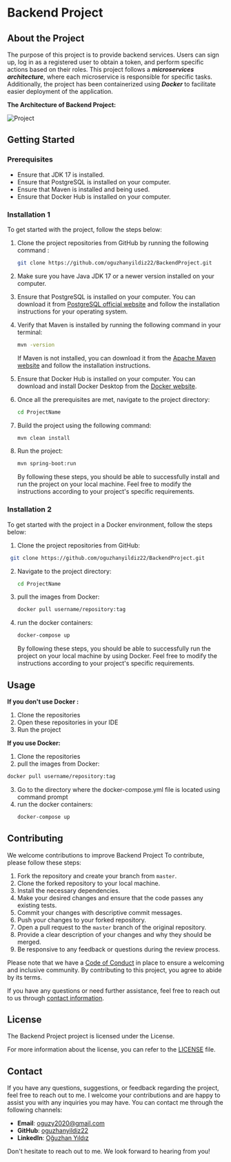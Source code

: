 # Backend Project

## About the Project

The purpose of this project is to provide backend services. Users can sign up, log in as a registered user to obtain a token, and perform specific actions based on their roles. This project follows a **_microservices architecture_**, where each microservice is responsible for specific tasks. Additionally, the project has been containerized using **_Docker_** to facilitate easier deployment of the application.

**The Architecture of Backend Project:**

![Project](https://github.com/oguzhanyildiz22/BackendProject/assets/110741518/92d624a6-6b81-4d26-a3e9-b335985abf01)


## Getting Started

### Prerequisites
* Ensure that JDK 17 is installed. 
* Ensure that PostgreSQL is installed on your computer.
* Ensure that Maven is installed and being used.
* Ensure that Docker Hub is installed on your computer.

### Installation 1
To get started with the project, follow the steps below: 

1. Clone the project repositories from GitHub by running the following command : 
   ```sh
   git clone https://github.com/oguzhanyildiz22/BackendProject.git 
   ```
2. Make sure you have Java JDK 17 or a newer version installed on your computer.
 
3. Ensure that PostgreSQL is installed on your computer. You can download it from [PostgreSQL official website](https://www.postgresql.org/) and follow the installation instructions for your operating system.  

4. Verify that Maven is installed by running the following command in your terminal: 
   ```sh
   mvn -version
   ```
   If Maven is not installed, you can download it from the [Apache Maven website](https://maven.apache.org/) and follow the installation instructions.

5. Ensure that Docker Hub is installed on your computer. You can download and install Docker Desktop from the [Docker website](https://www.docker.com/products/docker-desktop). 

6. Once all the prerequisites are met, navigate to the project directory: 
   ```sh
   cd ProjectName
   ```
7. Build the project using the following command: 
   ```sh
   mvn clean install
   ```
8. Run the project: 
    ```sh
   mvn spring-boot:run
   ```
   By following these steps, you should be able to successfully install and run the project on your local machine. Feel free to modify the instructions according to your project's specific requirements.

### Installation 2
To get started with the project in a Docker environment, follow the steps below:

1. Clone the project repositories from GitHub: 
  ```sh
   git clone https://github.com/oguzhanyildiz22/BackendProject.git 
   ```
2. Navigate to the project directory: 
   ```sh
   cd ProjectName
   ```
3. pull the images from Docker: 
   ```sh
   docker pull username/repository:tag
   ```
4. run the docker containers: 
   ```sh
   docker-compose up
   ```
   By following these steps, you should be able to successfully run the project on your local machine by using Docker. Feel free to modify the instructions according to your project's specific requirements.
 
 ## Usage
  
  **If you don't use Docker :** 
  
  1. Clone the repositories 
  2. Open these repositories in your IDE
  3. Run the project
  
  **If you use Docker:**
  
  1. Clone the repositories
  2. pull the images from Docker:  
   ```sh
   docker pull username/repository:tag
   ```
  3. Go to the directory where the docker-compose.yml file is located using command prompt
  4. run the docker containers: 
     ```sh
     docker-compose up
     ```
## Contributing

 We welcome contributions to improve Backend Project To contribute, please follow these steps:

 1. Fork the repository and create your branch from `master`.
 2. Clone the forked repository to your local machine.
 3. Install the necessary dependencies.
 4. Make your desired changes and ensure that the code passes any existing tests.
 5. Commit your changes with descriptive commit messages.
 6. Push your changes to your forked repository.
 7. Open a pull request to the `master` branch of the original repository.
 8. Provide a clear description of your changes and why they should be merged.
 9. Be responsive to any feedback or questions during the review process.

 Please note that we have a [Code of Conduct](CODE_OF_CONDUCT.md) in place to ensure a welcoming and inclusive community. By contributing to this project, you agree to abide by its terms.

 If you have any questions or need further assistance, feel free to reach out to us through [contact information](https://www.linkedin.com/in/o%C4%9Fuzhan-yildiz-9b690624b/).

## License

 The Backend Project project is licensed under the License.

 For more information about the license, you can refer to the [LICENSE](LICENSE) file.
 
## Contact

 If you have any questions, suggestions, or feedback regarding the project, feel free to reach out to me. I welcome your contributions and are happy to assist you with any inquiries you may have. You can contact me through the following channels:

 - **Email**: [oguzy2020@gmail.com](mailto:oguzy2020@gmail.com)
 - **GitHub**: [oguzhanyildiz22](https://github.com/oguzhanyildiz22)
 - **LinkedIn**: [Oğuzhan Yıldız](https://www.linkedin.com/in/o%C4%9Fuzhan-yildiz-9b690624b/)

 Don't hesitate to reach out to me. We look forward to hearing from you!
